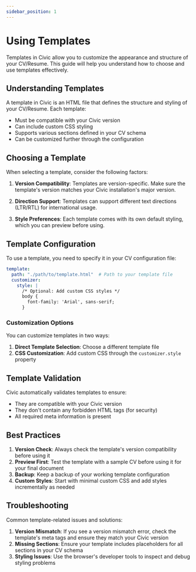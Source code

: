```yaml
---
sidebar_position: 1
---
```


# Using Templates

Templates in Civic allow you to customize the appearance and structure of your CV/Resume. This guide will help you understand how to choose and use templates effectively.

## Understanding Templates

A template in Civic is an HTML file that defines the structure and styling of your CV/Resume. Each template:
- Must be compatible with your Civic version
- Can include custom CSS styling
- Supports various sections defined in your CV schema
- Can be customized further through the configuration

## Choosing a Template

When selecting a template, consider the following factors:

1. **Version Compatibility**: Templates are version-specific. Make sure the template's version matches your Civic installation's major version.

2. **Direction Support**: Templates can support different text directions (LTR/RTL) for international usage.

3. **Style Preferences**: Each template comes with its own default styling, which you can preview before using.

## Template Configuration

To use a template, you need to specify it in your CV configuration file:

```yaml
template:
  path: "./path/to/template.html"  # Path to your template file
  customizer:
    style: |
      /* Optional: Add custom CSS styles */
      body {
        font-family: 'Arial', sans-serif;
      }
```

### Customization Options

You can customize templates in two ways:

1. **Direct Template Selection**: Choose a different template file
2. **CSS Customization**: Add custom CSS through the `customizer.style` property

## Template Validation

Civic automatically validates templates to ensure:
- They are compatible with your Civic version
- They don't contain any forbidden HTML tags (for security)
- All required meta information is present

## Best Practices

1. **Version Check**: Always check the template's version compatibility before using it
2. **Preview First**: Test the template with a sample CV before using it for your final document
3. **Backup**: Keep a backup of your working template configuration
4. **Custom Styles**: Start with minimal custom CSS and add styles incrementally as needed

## Troubleshooting

Common template-related issues and solutions:

1. **Version Mismatch**: If you see a version mismatch error, check the template's meta tags and ensure they match your Civic version
2. **Missing Sections**: Ensure your template includes placeholders for all sections in your CV schema
3. **Styling Issues**: Use the browser's developer tools to inspect and debug styling problems
